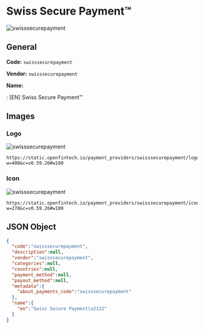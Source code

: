 
# Swiss Secure Payment™ 
![swisssecurepayment](https://static.openfintech.io/payment_providers/swisssecurepayment/logo.png?w=400&c=v0.59.26#w100)  

## General 
 
**Code:** `swisssecurepayment` 
 
**Vendor:** `swisssecurepayment` 
 
**Name:** 
 
:	[EN] Swiss Secure Payment™ 
 

## Images 

### Logo 
 
![swisssecurepayment](https://static.openfintech.io/payment_providers/swisssecurepayment/logo.png?w=400&c=v0.59.26#w100)  

```
https://static.openfintech.io/payment_providers/swisssecurepayment/logo.png?w=400&c=v0.59.26#w100
```  

### Icon 
 
![swisssecurepayment](https://static.openfintech.io/payment_providers/swisssecurepayment/icon.png?w=278&c=v0.59.26#w100)  

```
https://static.openfintech.io/payment_providers/swisssecurepayment/icon.png?w=278&c=v0.59.26#w100
```  

## JSON Object 

```json
{
  "code":"swisssecurepayment",
  "description":null,
  "vendor":"swisssecurepayment",
  "categories":null,
  "countries":null,
  "payment_method":null,
  "payout_method":null,
  "metadata":{
    "about_payments_code":"swisssecurepayment"
  },
  "name":{
    "en":"Swiss Secure Payment\u2122"
  }
}
```  
